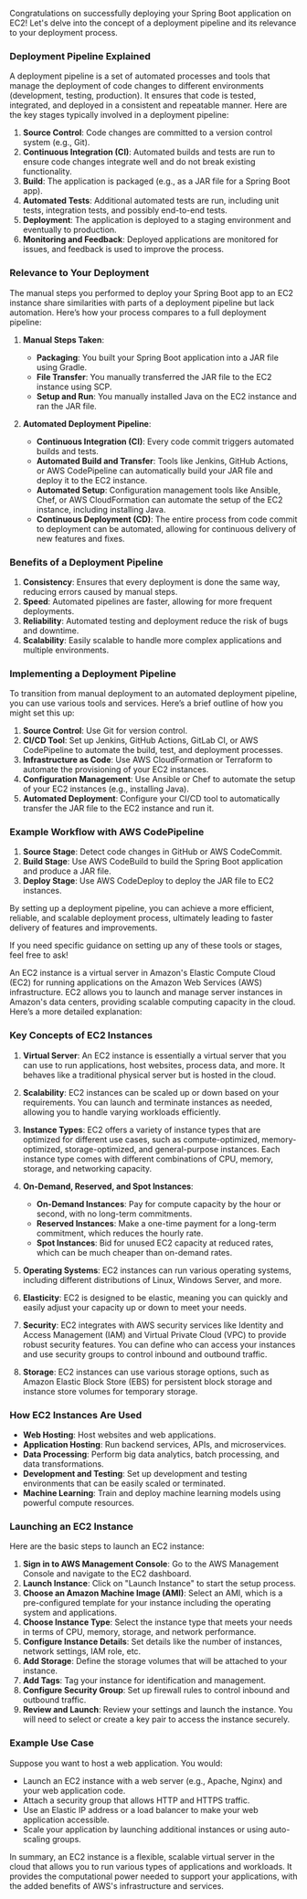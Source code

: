 Congratulations on successfully deploying your Spring Boot application on EC2! Let's delve into the concept of a deployment pipeline and its relevance to your deployment process.

### Deployment Pipeline Explained

A deployment pipeline is a set of automated processes and tools that manage the deployment of code changes to different environments (development, testing, production). It ensures that code is tested, integrated, and deployed in a consistent and repeatable manner. Here are the key stages typically involved in a deployment pipeline:

1. **Source Control**: Code changes are committed to a version control system (e.g., Git).
2. **Continuous Integration (CI)**: Automated builds and tests are run to ensure code changes integrate well and do not break existing functionality.
3. **Build**: The application is packaged (e.g., as a JAR file for a Spring Boot app).
4. **Automated Tests**: Additional automated tests are run, including unit tests, integration tests, and possibly end-to-end tests.
5. **Deployment**: The application is deployed to a staging environment and eventually to production.
6. **Monitoring and Feedback**: Deployed applications are monitored for issues, and feedback is used to improve the process.

### Relevance to Your Deployment

The manual steps you performed to deploy your Spring Boot app to an EC2 instance share similarities with parts of a deployment pipeline but lack automation. Here’s how your process compares to a full deployment pipeline:

1. **Manual Steps Taken**:
   - **Packaging**: You built your Spring Boot application into a JAR file using Gradle.
   - **File Transfer**: You manually transferred the JAR file to the EC2 instance using SCP.
   - **Setup and Run**: You manually installed Java on the EC2 instance and ran the JAR file.

2. **Automated Deployment Pipeline**:
   - **Continuous Integration (CI)**: Every code commit triggers automated builds and tests.
   - **Automated Build and Transfer**: Tools like Jenkins, GitHub Actions, or AWS CodePipeline can automatically build your JAR file and deploy it to the EC2 instance.
   - **Automated Setup**: Configuration management tools like Ansible, Chef, or AWS CloudFormation can automate the setup of the EC2 instance, including installing Java.
   - **Continuous Deployment (CD)**: The entire process from code commit to deployment can be automated, allowing for continuous delivery of new features and fixes.

### Benefits of a Deployment Pipeline

1. **Consistency**: Ensures that every deployment is done the same way, reducing errors caused by manual steps.
2. **Speed**: Automated pipelines are faster, allowing for more frequent deployments.
3. **Reliability**: Automated testing and deployment reduce the risk of bugs and downtime.
4. **Scalability**: Easily scalable to handle more complex applications and multiple environments.

### Implementing a Deployment Pipeline

To transition from manual deployment to an automated deployment pipeline, you can use various tools and services. Here’s a brief outline of how you might set this up:

1. **Source Control**: Use Git for version control.
2. **CI/CD Tool**: Set up Jenkins, GitHub Actions, GitLab CI, or AWS CodePipeline to automate the build, test, and deployment processes.
3. **Infrastructure as Code**: Use AWS CloudFormation or Terraform to automate the provisioning of your EC2 instances.
4. **Configuration Management**: Use Ansible or Chef to automate the setup of your EC2 instances (e.g., installing Java).
5. **Automated Deployment**: Configure your CI/CD tool to automatically transfer the JAR file to the EC2 instance and run it.

### Example Workflow with AWS CodePipeline

1. **Source Stage**: Detect code changes in GitHub or AWS CodeCommit.
2. **Build Stage**: Use AWS CodeBuild to build the Spring Boot application and produce a JAR file.
3. **Deploy Stage**: Use AWS CodeDeploy to deploy the JAR file to EC2 instances.

By setting up a deployment pipeline, you can achieve a more efficient, reliable, and scalable deployment process, ultimately leading to faster delivery of features and improvements.

If you need specific guidance on setting up any of these tools or stages, feel free to ask!

An EC2 instance is a virtual server in Amazon's Elastic Compute Cloud (EC2) for running applications on the Amazon Web Services (AWS) infrastructure. EC2 allows you to launch and manage server instances in Amazon's data centers, providing scalable computing capacity in the cloud. Here’s a more detailed explanation:

### Key Concepts of EC2 Instances

1. **Virtual Server**: An EC2 instance is essentially a virtual server that you can use to run applications, host websites, process data, and more. It behaves like a traditional physical server but is hosted in the cloud.

2. **Scalability**: EC2 instances can be scaled up or down based on your requirements. You can launch and terminate instances as needed, allowing you to handle varying workloads efficiently.

3. **Instance Types**: EC2 offers a variety of instance types that are optimized for different use cases, such as compute-optimized, memory-optimized, storage-optimized, and general-purpose instances. Each instance type comes with different combinations of CPU, memory, storage, and networking capacity.

4. **On-Demand, Reserved, and Spot Instances**:
   - **On-Demand Instances**: Pay for compute capacity by the hour or second, with no long-term commitments.
   - **Reserved Instances**: Make a one-time payment for a long-term commitment, which reduces the hourly rate.
   - **Spot Instances**: Bid for unused EC2 capacity at reduced rates, which can be much cheaper than on-demand rates.

5. **Operating Systems**: EC2 instances can run various operating systems, including different distributions of Linux, Windows Server, and more.

6. **Elasticity**: EC2 is designed to be elastic, meaning you can quickly and easily adjust your capacity up or down to meet your needs.

7. **Security**: EC2 integrates with AWS security services like Identity and Access Management (IAM) and Virtual Private Cloud (VPC) to provide robust security features. You can define who can access your instances and use security groups to control inbound and outbound traffic.

8. **Storage**: EC2 instances can use various storage options, such as Amazon Elastic Block Store (EBS) for persistent block storage and instance store volumes for temporary storage.

### How EC2 Instances Are Used

- **Web Hosting**: Host websites and web applications.
- **Application Hosting**: Run backend services, APIs, and microservices.
- **Data Processing**: Perform big data analytics, batch processing, and data transformations.
- **Development and Testing**: Set up development and testing environments that can be easily scaled or terminated.
- **Machine Learning**: Train and deploy machine learning models using powerful compute resources.

### Launching an EC2 Instance

Here are the basic steps to launch an EC2 instance:

1. **Sign in to AWS Management Console**: Go to the AWS Management Console and navigate to the EC2 dashboard.
2. **Launch Instance**: Click on "Launch Instance" to start the setup process.
3. **Choose an Amazon Machine Image (AMI)**: Select an AMI, which is a pre-configured template for your instance including the operating system and applications.
4. **Choose Instance Type**: Select the instance type that meets your needs in terms of CPU, memory, storage, and network performance.
5. **Configure Instance Details**: Set details like the number of instances, network settings, IAM role, etc.
6. **Add Storage**: Define the storage volumes that will be attached to your instance.
7. **Add Tags**: Tag your instance for identification and management.
8. **Configure Security Group**: Set up firewall rules to control inbound and outbound traffic.
9. **Review and Launch**: Review your settings and launch the instance. You will need to select or create a key pair to access the instance securely.

### Example Use Case

Suppose you want to host a web application. You would:
- Launch an EC2 instance with a web server (e.g., Apache, Nginx) and your web application code.
- Attach a security group that allows HTTP and HTTPS traffic.
- Use an Elastic IP address or a load balancer to make your web application accessible.
- Scale your application by launching additional instances or using auto-scaling groups.

In summary, an EC2 instance is a flexible, scalable virtual server in the cloud that allows you to run various types of applications and workloads. It provides the computational power needed to support your applications, with the added benefits of AWS's infrastructure and services.